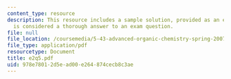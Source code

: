 ```yaml
---
content_type: resource
description: This resource includes a sample solution, provided as an example of what
  is considered a thorough answer to an exam question.
file: null
file_location: /coursemedia/5-43-advanced-organic-chemistry-spring-2007/978e78012d5ead00e264874cecb8c3ae_e2q5.pdf
file_type: application/pdf
resourcetype: Document
title: e2q5.pdf
uid: 978e7801-2d5e-ad00-e264-874cecb8c3ae
---
```

